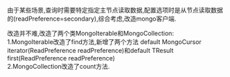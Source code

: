 由于某些场景,查询时需要特定指定主节点读取数据,配置选项时是从节点读取数据的(readPreference=secondary),综合考虑,改造mongo客户端.


改造并不难,改造了两个类MongoIterable和MongoCollection:  
1.MongoIterable改造了find方法,新增了两个方法 default MongoCursor<TResult> iterator(ReadPreference readPreference)和default TResult first(ReadPreference readPreference)  
2.MongoCollection改造了count方法.
